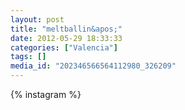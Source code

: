 ```yaml
---
layout: post
title: "meltballin&apos;"
date: 2012-05-29 18:33:33
categories: ["Valencia"]
tags: []
media_id: "202346566564112980_326209"
---
```


{% instagram %}
